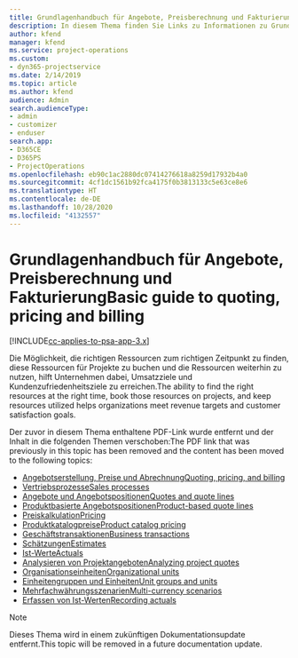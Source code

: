 ```yaml
---
title: Grundlagenhandbuch für Angebote, Preisberechnung und Fakturierung
description: In diesem Thema finden Sie Links zu Informationen zu Grundlagen von Angeboten, Preisen und Abrechnungen in Project Service Automation.
author: kfend
manager: kfend
ms.service: project-operations
ms.custom:
- dyn365-projectservice
ms.date: 2/14/2019
ms.topic: article
ms.author: kfend
audience: Admin
search.audienceType:
- admin
- customizer
- enduser
search.app:
- D365CE
- D365PS
- ProjectOperations
ms.openlocfilehash: eb90c1ac2880dc07414276618a8259d17932b4a0
ms.sourcegitcommit: 4cf1dc1561b92fca4175f0b3813133c5e63ce8e6
ms.translationtype: HT
ms.contentlocale: de-DE
ms.lasthandoff: 10/28/2020
ms.locfileid: "4132557"
---
```

# <a name="basic-guide-to-quoting-pricing-and-billing"></a><span data-ttu-id="91fe9-103">Grundlagenhandbuch für Angebote, Preisberechnung und Fakturierung</span><span class="sxs-lookup"><span data-stu-id="91fe9-103">Basic guide to quoting, pricing and billing</span></span>

[!INCLUDE[cc-applies-to-psa-app-3.x](../../includes/cc-applies-to-psa-app-3x.md)]

<span data-ttu-id="91fe9-104">Die Möglichkeit, die richtigen Ressourcen zum richtigen Zeitpunkt zu finden, diese Ressourcen für Projekte zu buchen und die Ressourcen weiterhin zu nutzen, hilft Unternehmen dabei, Umsatzziele und Kundenzufriedenheitsziele zu erreichen.</span><span class="sxs-lookup"><span data-stu-id="91fe9-104">The ability to find the right resources at the right time, book those resources on projects, and keep resources utilized helps organizations meet revenue targets and customer satisfaction goals.</span></span> 

<span data-ttu-id="91fe9-105">Der zuvor in diesem Thema enthaltene PDF-Link wurde entfernt und der Inhalt in die folgenden Themen verschoben:</span><span class="sxs-lookup"><span data-stu-id="91fe9-105">The PDF link that was previously in this topic has been removed and the content has been moved to the following topics:</span></span>

- [<span data-ttu-id="91fe9-106">Angebotserstellung, Preise und Abrechnung</span><span class="sxs-lookup"><span data-stu-id="91fe9-106">Quoting, pricing, and billing</span></span>](../quote-bill-price.md)
- [<span data-ttu-id="91fe9-107">Vertriebsprozesse</span><span class="sxs-lookup"><span data-stu-id="91fe9-107">Sales processes</span></span>](../basic-sales-process.md)
- [<span data-ttu-id="91fe9-108">Angebote und Angebotspositionen</span><span class="sxs-lookup"><span data-stu-id="91fe9-108">Quotes and quote lines</span></span>](../basic-quote-lines.md)
- [<span data-ttu-id="91fe9-109">Produktbasierte Angebotspositionen</span><span class="sxs-lookup"><span data-stu-id="91fe9-109">Product-based quote lines</span></span>](../product-based-quote-lines.md)
- [<span data-ttu-id="91fe9-110">Preiskalkulation</span><span class="sxs-lookup"><span data-stu-id="91fe9-110">Pricing</span></span>](../basic-pricing.md)
- [<span data-ttu-id="91fe9-111">Produktkatalogpreise</span><span class="sxs-lookup"><span data-stu-id="91fe9-111">Product catalog pricing</span></span>](../product-catalog-pricing.md)
- [<span data-ttu-id="91fe9-112">Geschäftstransaktionen</span><span class="sxs-lookup"><span data-stu-id="91fe9-112">Business transactions</span></span>](../basic-business-transactions.md)
- [<span data-ttu-id="91fe9-113">Schätzungen</span><span class="sxs-lookup"><span data-stu-id="91fe9-113">Estimates</span></span>](../estimates.md)
- [<span data-ttu-id="91fe9-114">Ist-Werte</span><span class="sxs-lookup"><span data-stu-id="91fe9-114">Actuals</span></span>](../actuals.md)
- [<span data-ttu-id="91fe9-115">Analysieren von Projektangeboten</span><span class="sxs-lookup"><span data-stu-id="91fe9-115">Analyzing project quotes</span></span>](../basic-analyzing-quotes.md)
- [<span data-ttu-id="91fe9-116">Organisationseinheiten</span><span class="sxs-lookup"><span data-stu-id="91fe9-116">Organizational units</span></span>](../advanced-organizational.md)
- [<span data-ttu-id="91fe9-117">Einheitengruppen und Einheiten</span><span class="sxs-lookup"><span data-stu-id="91fe9-117">Unit groups and units</span></span>](../advanced-units.md)
- [<span data-ttu-id="91fe9-118">Mehrfachwährungsszenarien</span><span class="sxs-lookup"><span data-stu-id="91fe9-118">Multi-currency scenarios</span></span>](../advanced-currency.md)
- [<span data-ttu-id="91fe9-119">Erfassen von Ist-Werten</span><span class="sxs-lookup"><span data-stu-id="91fe9-119">Recording actuals</span></span>](../advanced-actuals.md)

> [!NOTE]
> <span data-ttu-id="91fe9-120">Dieses Thema wird in einem zukünftigen Dokumentationsupdate entfernt.</span><span class="sxs-lookup"><span data-stu-id="91fe9-120">This topic will be removed in a future documentation update.</span></span> 
